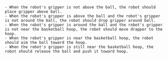
    - When the robot's gripper is not above the ball, the robot should place gripper above ball.
    - When the robot's gripper is above the ball and the robot's gripper is not around the ball, the robot should drop gripper around ball.
    - When the robot's gripper is around the ball and the robot's gripper is not near the basketball hoop, the robot should move drapper to the hoop.
    - When the robot's gripper is near the basketball hoop, the robot should aim the ball toward the hoop.
    - When the robot's gripper is still near the basketball hoop, the robot should release the ball and push it toward hoop.